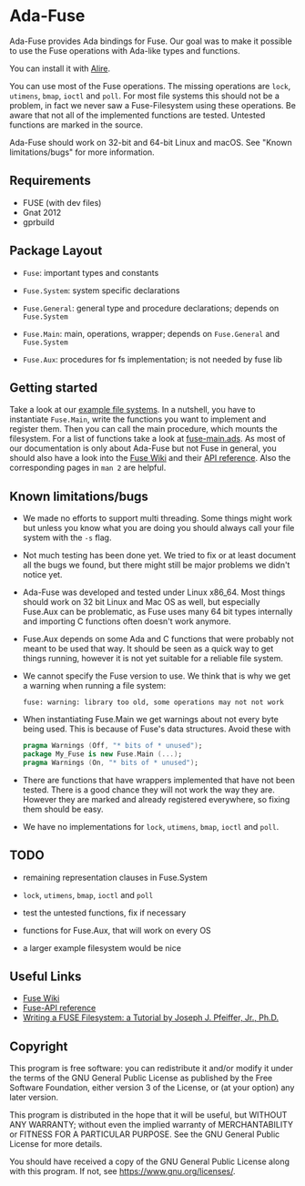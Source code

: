 Ada-Fuse
========

Ada-Fuse provides Ada bindings for Fuse. Our goal was to make it possible to
use the Fuse operations with Ada-like types and functions.

You can install it with [Alire](https://alire.ada.dev).

You can use most of the Fuse operations. The missing operations are `lock`,
`utimens`, `bmap`, `ioctl` and `poll`. For most file systems this should not be
a problem, in fact we never saw a Fuse-Filesystem using these operations. Be
aware that not all of the implemented functions are tested. Untested functions
are marked in the source.

Ada-Fuse should work on 32-bit and 64-bit Linux and macOS. See "Known
limitations/bugs" for more information.

Requirements
------------

*   FUSE (with dev files)
*   Gnat 2012
*   gprbuild

Package Layout
--------------
* `Fuse`: important types and constants
* `Fuse.System`: system specific declarations
* `Fuse.General`: general type and procedure declarations; depends on `Fuse.System`

* `Fuse.Main`: main, operations, wrapper; depends on `Fuse.General` and `Fuse.System`

* `Fuse.Aux`: procedures for fs implementation; is not needed by fuse lib

Getting started
---------------

Take a look at our [example file systems](examples). In a nutshell, you have to
instantiate `Fuse.Main`, write the functions you want to implement and register
them. Then you can call the main procedure, which mounts the filesystem. For a
list of functions take a look at [fuse-main.ads](src/fuse-main.ads). As most of
our documentation is only about Ada-Fuse but not Fuse in general, you should
also have a look into the [Fuse Wiki](http://sourceforge.net/apps/mediawiki/fuse)
and their [API reference](http://fuse.sourceforge.net/doxygen/index.html). Also
the corresponding pages in `man 2` are helpful.

Known limitations/bugs
------------------------

* We made no efforts to support multi threading. Some things might work but
  unless you know what you are doing you should always call your file system
  with the `-s` flag.

* Not much testing has been done yet. We tried to fix or at least document all
  the bugs we found, but there might still be major problems we didn't notice
  yet.

* Ada-Fuse was developed and tested under Linux x86_64. Most things should work
  on 32 bit Linux and Mac OS as well, but especially Fuse.Aux can be
  problematic, as Fuse uses many 64 bit types internally and importing C
  functions often doesn't work anymore.

* Fuse.Aux depends on some Ada and C functions that were probably not meant to
  be used that way. It should be seen as a quick way to get things running,
  however it is not yet suitable for a reliable file system.

* We cannot specify the Fuse version to use. We think that is why we get a
  warning when running a file system:

      fuse: warning: library too old, some operations may not not work

* When instantiating Fuse.Main we get warnings about not every byte being used.
  This is because of Fuse's data structures. Avoid these with

  ```ada
  pragma Warnings (Off, "* bits of * unused");
  package My_Fuse is new Fuse.Main (...);
  pragma Warnings (On, "* bits of * unused");
  ```

* There are functions that have wrappers implemented that have not been tested.
  There is a good chance they will not work the way they are. However they are
  marked and already registered everywhere, so fixing them should be easy.

* We have no implementations for `lock`, `utimens`, `bmap`, `ioctl` and `poll`.

TODO
----

* remaining representation clauses in Fuse.System

* `lock`, `utimens`, `bmap`, `ioctl` and `poll`

* test the untested functions, fix if necessary

* functions for Fuse.Aux, that will work on every OS

* a larger example filesystem would be nice


Useful Links
------------

* [Fuse Wiki](http://sourceforge.net/apps/mediawiki/fuse)
* [Fuse-API reference](http://fuse.sourceforge.net/doxygen/index.html)
* [Writing a FUSE Filesystem: a Tutorial by Joseph J. Pfeiffer, Jr.,
  Ph.D.](http://www.cs.nmsu.edu/~pfeiffer/fuse-tutorial/)

Copyright
---------

This program is free software: you can redistribute it and/or modify
it under the terms of the GNU General Public License as published by
the Free Software Foundation, either version 3 of the License, or
(at your option) any later version.

This program is distributed in the hope that it will be useful,
but WITHOUT ANY WARRANTY; without even the implied warranty of
MERCHANTABILITY or FITNESS FOR A PARTICULAR PURPOSE.  See the
GNU General Public License for more details.

You should have received a copy of the GNU General Public License
along with this program.  If not, see <https://www.gnu.org/licenses/>.
